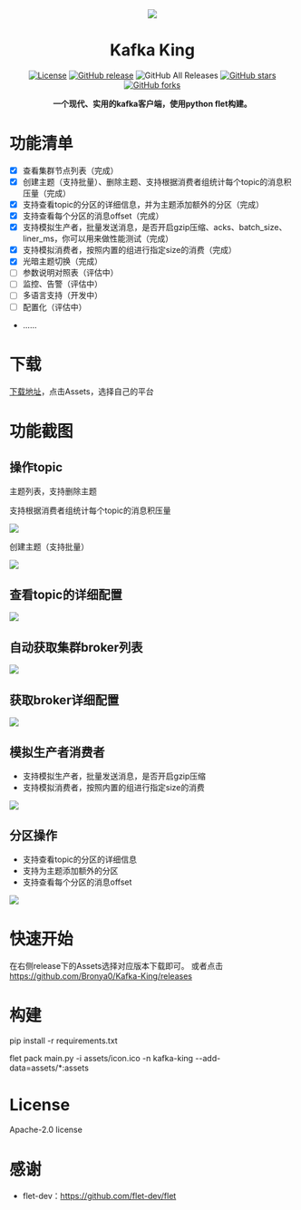 <div align=center><img src="assets/icon.ico"></div>
<h1 align="center">Kafka King </h1>
<div align="center">

[![License](https://img.shields.io/github/license/Bronya0/Kafka-King)](https://github.com/tiny-craft/tiny-rdm/blob/main/LICENSE)
[![GitHub release](https://img.shields.io/github/release/Bronya0/Kafka-King)](https://github.com/tiny-craft/tiny-rdm/releases)
![GitHub All Releases](https://img.shields.io/github/downloads/Bronya0/Kafka-King/total)
[![GitHub stars](https://img.shields.io/github/stars/Bronya0/Kafka-King)](https://github.com/tiny-craft/tiny-rdm/stargazers)
[![GitHub forks](https://img.shields.io/github/forks/Bronya0/Kafka-King)](https://github.com/tiny-craft/tiny-rdm/fork)

<strong>一个现代、实用的kafka客户端，使用python flet构建。</strong>
</div>

# 功能清单
- [x] 查看集群节点列表（完成）
- [x] 创建主题（支持批量）、删除主题、支持根据消费者组统计每个topic的消息积压量（完成）
- [x] 支持查看topic的分区的详细信息，并为主题添加额外的分区（完成）
- [x] 支持查看每个分区的消息offset（完成）
- [x] 支持模拟生产者，批量发送消息，是否开启gzip压缩、acks、batch_size、liner_ms，你可以用来做性能测试（完成）
- [x] 支持模拟消费者，按照内置的组进行指定size的消费（完成）
- [x] 光暗主题切换（完成）
- [ ] 参数说明对照表（评估中）
- [ ] 监控、告警（评估中）
- [ ] 多语言支持（开发中）
- [ ] 配置化（评估中）
- ……

# 下载
[下载地址](https://github.com/Bronya0/Kafka-King/releases)，点击Assets，选择自己的平台

# 功能截图

## 操作topic
主题列表，支持删除主题

支持根据消费者组统计每个topic的消息积压量

![](docs/snap/p9.png)

创建主题（支持批量）

![](docs/snap/p4.png)

## 查看topic的详细配置
![](docs/snap/p6.png)

## 自动获取集群broker列表
![](docs/snap/p2.png)

## 获取broker详细配置
![](docs/snap/p3.png)

## 模拟生产者消费者
- 支持模拟生产者，批量发送消息，是否开启gzip压缩
- 支持模拟消费者，按照内置的组进行指定size的消费

![](docs/snap/p8.png)



## 分区操作
- 支持查看topic的分区的详细信息
- 支持为主题添加额外的分区
- 支持查看每个分区的消息offset

![](docs/snap/p5.png)


# 快速开始
在右侧release下的Assets选择对应版本下载即可。
或者点击 https://github.com/Bronya0/Kafka-King/releases


# 构建

pip install -r requirements.txt

flet pack main.py -i assets/icon.ico  -n kafka-king --add-data=assets/*:assets

# License
Apache-2.0 license

# 感谢
- flet-dev：https://github.com/flet-dev/flet
